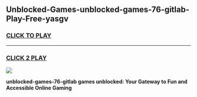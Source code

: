 
## Unblocked-Games-unblocked-games-76-gitlab-Play-Free-yasgv
<h3>
<a href="https://premium76.site?title=unblocked-games-76-gitlab&ref=09A">CLICK TO PLAY</a></h3>
<hr>

<h3>
<a href="https://premium76.site?title=unblocked-games-76-gitlab&ref=09A">CLICK 2 PLAY</a>
  
</h3>

<a href="https://premium76.site?title=unblocked-games-76-gitlab&ref=09A"><img src="https://clearcache.store/games.png"></a>


**unblocked-games-76-gitlab games unblocked: Your Gateway to Fun and Accessible Online Gaming**
